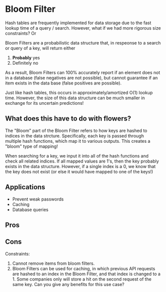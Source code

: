 # Bloom Filter

Hash tables are frequently implemented for data storage due to the
fast lookup time of a query / search. However, what if we had more rigorous
size constraints? Or

Bloom Filters are a probabilistic data structure that, in respeonse to a search or query
of a key, will return either

1. **Probably** yes  
2. Definitely no

As a result, Bloom Filters can 100% accurately report if an element does not in a database (false negatives are not possible),
but cannot guarantee if an item exists in the data base (false positives are possible).

Just like hash tables, this occurs in approximately/amortized O(1) lookup time. However, the size of this data structure
can be much smaller in exchange for its uncertain predictions!

## What does this have to do with flowers?

The "Bloom" part of the Bloom Filter refers to how keys are hashed to indices in the data strcture. Specifically, each key is passed
through multiple hash functions, which map it to various outputs. This creates a "bloom" type of mapping!

When searching for a key, we input it into all of the hash functions and check all related indices. If all mapped values are 1's, then
the key probably exists in the data structure. However, if a single index is a 0, we know that the key does not exist (or else it would have
mapped to one of the keys!)

## Applications
* Prevent weak passwords
* Caching
* Database queries


## Pros

## Cons


Constraints:
1. Cannot remove items from bloom filters.
2. Bloom Filters can be used for caching, in which previous API requests are hashed to an index
  in the Bloom Filter, and that index is changed to a 1.
   Some companies only will store a hit on the second request of the same key. Can you give any
   benefits for this use case?